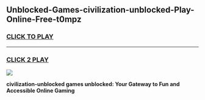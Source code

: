 
## Unblocked-Games-civilization-unblocked-Play-Online-Free-t0mpz
<h3>
<a href="https://premium76.site?title=civilization-unblocked&ref=26A">CLICK TO PLAY</a></h3>
<hr>

<h3>
<a href="https://premium76.site?title=civilization-unblocked&ref=26A">CLICK 2 PLAY</a>
  
</h3>

<a href="https://premium76.site?title=civilization-unblocked&ref=26A"><img src="https://clearcache.store/games.png"></a>


**civilization-unblocked games unblocked: Your Gateway to Fun and Accessible Online Gaming**
